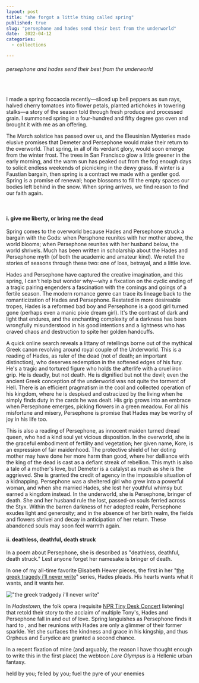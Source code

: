 ```yaml
---
layout: post
title: "she forgot a little thing called spring"
published: true
slug: "persephone and hades send their best from the underworld"
date:  2022-04-12
categories:
  - collections

---
```


###### *persephone and hades send their best from the underworld*

<br />

I made a spring foccaccia recently—sliced up bell peppers as sun rays, halved cherry tomatoes into flower petals, planted artichokes in towering stalks—a story of the season told through fresh produce and processed grain. I summoned spring in a four-hundred and fifty degree gas oven and brought it with me as an offering. 

The March solstice has passed over us, and the Eleusinian Mysteries made elusive promises that Demeter and Persephone would make their return to the overworld. That spring, in all of its verdant glory, would soon emerge from the winter frost. The trees in San Francisco glow a little greener in the early morning, and the warm sun has peaked out from the fog enough days to solicit endless weekends of picnicking in the dewy grass. If winter is a Faustian bargain, then spring is a contract we made with a gentler god. Spring is a promise of renewal; hope blossoms to fill the empty spaces our bodies left behind in the snow. When spring arrives, we find reason to find our faith again.

<!--more-->

<br/>

#### i. give me liberty, or bring me the dead

Spring comes to the overworld because Hades and Persephone struck a bargain with the Gods: when Persphone reunites with her mother above, the world blooms; when Persephone reunites with her husband below, the world shrivels. Much has been written in scholarship about the Hades and Persephone myth (of both the academic and amateur kind). We retell the stories of seasons through these two: one of loss, betrayal, and a little love.

Hades and Persephone have captured the creative imagination, and this spring, I can't help but wonder why—why a fixcation on the cyclic ending of a tragic pairing engenders a fascination with the comings and goings of a fertile season. The modern romance genre can trace its lineage back to the romanticization of Hades and Persephone. Restated in more desireable tropes, Hades is a reformed bad boy and Persephone is a good girl turned gone (perhaps even a manic pixie dream girl). It's the contrast of dark and light that endures, and the enchanting complexity of a darkness has been wrongfully misunderstood in his good intentions and a lightness who has craved chaos and destruction to spite her golden handcuffs. 

A quick online search reveals a littany of retellings borne out of the mythical Greek canon revolving around royal couple of the Underworld. This is a reading of Hades, as ruler of the dead (not of death; an important distinction), who deserves redemption in the softened edges of his fury. He's a tragic and tortured figure who holds the afterlife with a cruel iron grip. He is deadly, but not death. He is dignified but not the devil; even the ancient Greek conception of the underworld was not quite the torment of Hell. There is an efficient pragmatism in the cool and collected operation of his kingdom, where he is despised and ostracized by the living when he simply finds duty in the cards he was dealt. His grip grows into an embrace when Persephone emerges, picking flowers in a green meadow. For all his misfortune and misery, Persephone is promise that Hades may be worthy of joy in his life too.

This is also a reading of Persephone, as innocent maiden turned dread queen, who had a kind soul yet vicious disposition. In the overworld, she is the graceful embodiment of fertility and vegetation; her given name, Kore, is an expression of fair maidenhood. The protective shield of her doting mother may have done her more harm than good, where her dalliance with the king of the dead is cast as a defiant streak of rebellion. This myth is also a tale of a mother's love, but Demeter is a catalyst as much as she is the aggrieved. She is granted the credit of agency in the impossible situation of a kidnapping. Persephone was a sheltered girl who grew into a powerful woman, and when she married Hades, she lost her youthful whimsy but earned a kingdom instead. In the underworld, she is Persephone, bringer of death. She and her husband rule the lost, passed-on souls ferried across the Styx. Within the barren darkness of her adopted realm, Persephone exudes light and generosity; and in the absence of her birth realm, the fields and flowers shrivel and decay in anticipation of her return. These abandoned souls may soon feel warmth again.





#### ii. deathless, deathful, death struck

In a poem about Persephone, she is described as "deathless, deathful, death struck." Lest anyone forget her namesake is bringer of death.

In one of my all-time favorite Elisabeth Hewer pieces, the first in her "[the greek tragedy i’ll never write](https://elisabethhewer.co.uk/post/133202476251/hades-you-look-like-the-summer-sun-i-could-live. )" series, Hades pleads. His hearts wants what it wants, and it wants her. 

!["the greek tradgedy i'll never write"](https://snipboard.io/hbHgER.jpg)

In *Hadestown,* the folk opera (requisite [NPR Tiny Desk Concert](https://elisabethhewer.co.uk/post/133202476251/hades-you-look-like-the-summer-sun-i-could-live) listening) that retold their story to the acclaim of multiple Tony's, Hades and Persephone fall in and out of love. Spring languishes as Persephone finds it hard to , and her reunions with Hades are only a glimmer of their former sparkle. Yet she surfaces the kindness and grace in his kingship, and thus Orpheus and Eurydice are granted a second chance.

In a recent fixation of mine (and arguably, the reason I have thought enough to write this in the first place) the webtoon *Lore Olympus* is a Hellenic urban fantasy.



held by you; felled by you; fuel the pyre of your enemies

